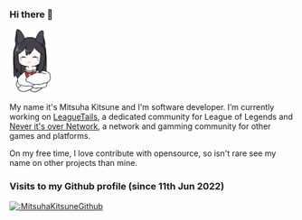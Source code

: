 ### Hi there 👋

<img src="https://github.com/MitsuhaKitsune/MitsuhaKitsune/blob/master/ahri.gif">

My name it's Mitsuha Kitsune and I'm software developer.
I’m currently working on [LeagueTails](https://leaguetails.com/), a dedicated community for League of Legends and [Never it's over Network](https://network.neveritsover.com/), a network and gamming community for other games and platforms.

On my free time, I love contribute with opensource, so isn't rare see my name on other projects than mine.

### Visits to my Github profile (since 11th Jun 2022)
[![:MitsuhaKitsuneGithub](https://count.getloli.com/get/@MitsuhaKitsuneGithub)](https://count.getloli.com/get/@MitsuhaKitsuneGithub)
